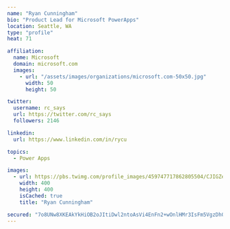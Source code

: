 ```yaml
---
name: "Ryan Cunningham"
bio: "Product Lead for Microsoft PowerApps"
location: Seattle, WA
type: "profile"
heat: 71

affiliation:
  name: Microsoft
  domain: microsoft.com
  images:
    - url: "/assets/images/organizations/microsoft.com-50x50.jpg"
      width: 50
      height: 50

twitter:
  username: rc_says
  url: https://twitter.com/rc_says
  followers: 2146

linkedin:
  url: https://www.linkedin.com/in/rycu

topics:
  - Power Apps

images:
  - url: https://pbs.twimg.com/profile_images/459747717862805504/CJIGZejd_400x400.png
    width: 400
    height: 400
    isCached: true
    title: "Ryan Cunningham"

secured: "7o8UNw8XKEAkYkHiOB2oJItiDwl2ntoAsVi4EnFn2+wOnlHMr3IsFm5VgzDh03zgIMc1+fyKGBPOsVns9MAScs4xe9/1oaH5XWh4B6JtJz2vRoWHn2ymu0Gr9eAQuC3hHma9O2OzvdqfGNAUM9b3EXpjEhV9XDwxAZRqVOmt1qQiH3PJvNXndNT3IQVoQiy/5VAnaFrPmwA+OX2eDhgVBEVyNDyERsWHEtXgIKQE95i0FDfUgA7A6wEeIi+VgUc8IlYasd9rLmbrwQEeKM/9AGA3+Hp/ewnRR5MOXb0BW4QsrsccLeTipEwYZ4kAE4Gf43n7+cHdF7Jec8oFiMQDputUXic0Oap7IOmrp0USrsLu8o7r6p3JGqsc6ssS3c4T9DNS5K+7dzUmfljMkJRzOmTsAAyRyJvlu1Ct4bD48F0=;c0AZSpngjXWf0MubgxWaKA=="
---
```


